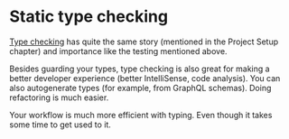 # Static type checking

[Type checking](../project-setup/static-type-checking.md) has quite the same story \(mentioned in the Project Setup chapter\) and importance like the testing mentioned above.

Besides guarding your types, type checking is also great for making a better developer experience \(better IntelliSense, code analysis\). You can also autogenerate types \(for example, from GraphQL schemas\). Doing refactoring is much easier.

Your workflow is much more efficient with typing. Even though it takes some time to get used to it.

